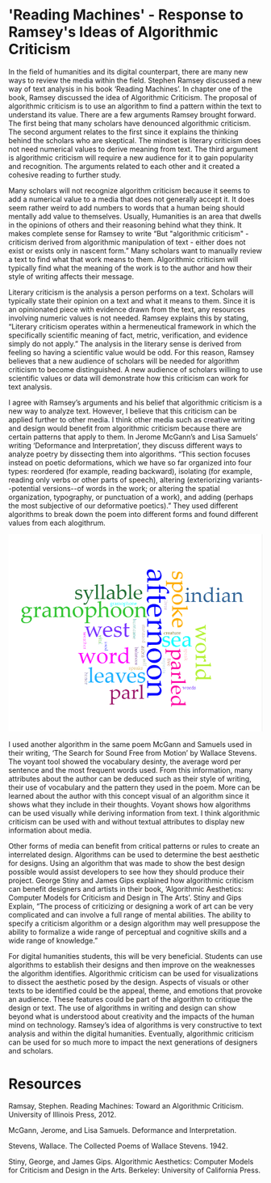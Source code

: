 # 'Reading Machines' - Response to Ramsey's Ideas of Algorithmic Criticism

  In the field of humanities and its digital counterpart, there are many new ways to review the media within the field. Stephen Ramsey discussed a new way of text analysis in his book ‘Reading Machines’. In chapter one of the book, Ramsey discussed the idea of Algorithmic Criticism. The proposal of algorithmic criticism is to use an algorithm to find a pattern within the text to understand its value. There are a few arguments Ramsey brought forward. The first being that many scholars have denounced algorithmic criticism. The second argument relates to the first since it explains the thinking behind the scholars who are skeptical. The mindset is literary criticism does not need numerical values to derive meaning from text. The third argument is algorithmic criticism will require a new audience for it to gain popularity and recognition. The arguments related to each other and it created a cohesive reading to further study. 

  Many scholars will not recognize algorithm criticism because it seems to add a numerical value to a media that does not generally accept it. It does seem rather weird to add numbers to words that a human being should mentally add value to themselves. Usually, Humanities is an area that dwells in the opinions of others and their reasoning behind what they think. It makes complete sense for Ramsey to write “But "algorithmic criticism" - criticism derived from algorithmic manipulation of text - either does not exist or exists only in nascent form.” Many scholars want to manually review a text to find what that work means to them. Algorithmic criticism will typically find what the meaning of the work is to the author and how their style of writing affects their message. 

  Literary criticism is the analysis a person performs on a text. Scholars will typically state their opinion on a text and what it means to them. Since it is an opinionated piece with evidence drawn from the text, any resources involving numeric values is not needed. Ramsey explains this by stating, “Literary criticism operates within a hermeneutical framework in which the specifically scientific meaning of fact, metric, verification, and evidence simply do not apply.” The analysis in the literary sense is derived from feeling so having a scientific value would be odd. For this reason, Ramsey believes that a new audience of scholars will be needed for algorithm criticism to become distinguished. A new audience of scholars willing to use scientific values or data will demonstrate how this criticism can work for text analysis. 

  I agree with Ramsey’s arguments and his belief that algorithmic criticism is a new way to analyze text. However, I believe that this criticism can be applied further to other media. I think other media such as creative writing and design would benefit from algorithmic criticism because there are certain patterns that apply to them. In Jerome McGann’s and Lisa Samuels’ writing ‘Deformance and Interpretation’, they discuss different ways to analyze poetry by dissecting them into algorithms. “This section focuses instead on poetic deformations, which we have so far organized into four types: reordered (for example, reading backward), isolating (for example, reading only verbs or other parts of speech), altering (exteriorizing variants--potential versions--of words in the work; or altering the spatial organization, typography, or punctuation of a work), and adding (perhaps the most subjective of our deformative poetics).” They used different algorithms to break down the poem into different forms and found different values from each alogithrum. 
  
  ![](Images/Voyant.PNG)
  
  I used another algorithm in the same poem McGann and Samuels used in their writing, ‘The Search for Sound Free from Motion’ by Wallace Stevens. The voyant tool showed the vocabulary desinty, the average word per sentence and the most frequent words used. From this information, many attributes about the author can be deduced such as their style of writing, their use of vocabulary and the pattern they used in the poem. More can be learned about the author with this concept visual of an algorithm since it shows what they include in their thoughts. Voyant shows how algorithms can be used visually while deriving information from text. I think algorithmic criticism can be used with and without textual attributes to display new information about media.
  
  Other forms of media can benefit from critical patterns or rules to create an interrelated design. Algorithms can be used to determine the best aesthetic for designs. Using an algorithm that was made to show the best design possible would assist developers to see how they should produce their project. George Stiny and James Gips explained how algorithmic criticism can benefit designers and artists in their book, ‘Algorithmic Aesthetics: Computer Models for Criticism and Design in The Arts’. Stiny and Gips Explain, “The process of criticizing or designing a work of art can be very complicated and can involve a full range of mental abilities. The ability to specify a criticism algorithm or a design algorithm may well presuppose the ability to formalize a wide range of perceptual and cognitive skills and a wide range of knowledge.”
    
  For digital humanities students, this will be very beneficial. Students can use algorithms to establish their designs and then improve on the weaknesses the algorithm identifies. Algorithmic criticism can be used for visualizations to dissect the aesthetic posed by the design. Aspects of visuals or other texts to be identified could be the appeal, theme, and emotions that provoke an audience. These features could be part of the algorithm to critique the design or text. The use of algorithms in writing and design can show beyond what is understood about creativity and the impacts of the human mind on technology. Ramsey’s idea of algorithms is very constructive to text analysis and within the digital humanities. Eventually, algorithmic criticism can be used for so much more to impact the next generations of designers and scholars.


# Resources

Ramsay, Stephen. Reading Machines: Toward an Algorithmic Criticism. University of Illinois Press, 2012.

McGann, Jerome, and Lisa Samuels. Deformance and Interpretation.

Stevens, Wallace. The Collected Poems of Wallace Stevens. 1942.

Stiny, George, and James Gips. Algorithmic Aesthetics: Computer Models for Criticism and Design in the Arts. Berkeley: University of California Press.


